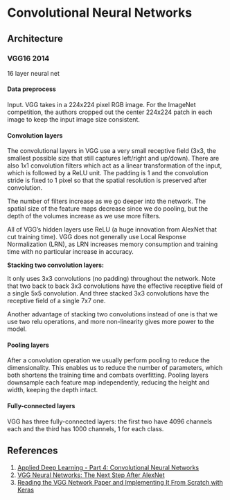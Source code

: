 # Convolutional Neural Networks

## Architecture

### VGG16 2014

16 layer neural net

#### Data preprocess

Input. VGG takes in a 224x224 pixel RGB image. For the ImageNet competition, the authors cropped out the center 224x224 patch in each image to keep the input image size consistent.

#### Convolution layers

The convolutional layers in VGG use a very small receptive field \(3x3, the smallest possible size that still captures left/right and up/down\). There are also 1x1 convolution filters which act as a linear transformation of the input, which is followed by a ReLU unit. The padding is 1 and the convolution stride is fixed to 1 pixel so that the spatial resolution is preserved after convolution.

The number of filters increase as we go deeper into the network. The spatial size of the feature maps decrease since we do pooling, but the depth of the volumes increase as we use more filters.

All of VGG’s hidden layers use ReLU \(a huge innovation from AlexNet that cut training time\). VGG does not generally use Local Response Normalization \(LRN\), as LRN increases memory consumption and training time with no particular increase in accuracy.

**Stacking two convolution layers:**

It only uses 3x3 convolutions \(no padding\) throughout the network. Note that two back to back 3x3 convolutions have the effective receptive field of a single 5x5 convolution. And three stacked 3x3 convolutions have the receptive field of a single 7x7 one.

Another advantage of stacking two convolutions instead of one is that we use two relu operations, and more non-linearity gives more power to the model.

#### Pooling layers

After a convolution operation we usually perform pooling to reduce the dimensionality. This enables us to reduce the number of parameters, which both shortens the training time and combats overfitting. Pooling layers downsample each feature map independently, reducing the height and width, keeping the depth intact.

#### Fully-connected layers

VGG has three fully-connected layers: the first two have 4096 channels each and the third has 1000 channels, 1 for each class.

## References

1. [Applied Deep Learning - Part 4: Convolutional Neural Networks](https://towardsdatascience.com/applied-deep-learning-part-4-convolutional-neural-networks-584bc134c1e2)
2. [VGG Neural Networks: The Next Step After AlexNet](https://towardsdatascience.com/vgg-neural-networks-the-next-step-after-alexnet-3f91fa9ffe2c)
3. [Reading the VGG Network Paper and Implementing It From Scratch with Keras](https://hackernoon.com/learning-keras-by-implementing-vgg16-from-scratch-d036733f2d5)

